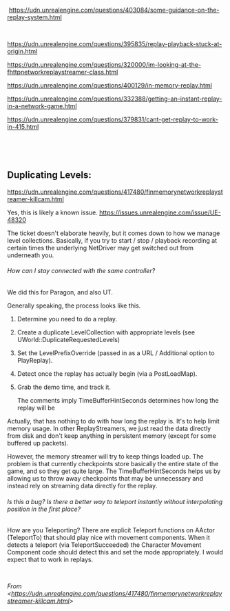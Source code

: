  <https://udn.unrealengine.com/questions/403084/some-guidance-on-the-replay-system.html>

 

<https://udn.unrealengine.com/questions/395835/replay-playback-stuck-at-origin.html>

<https://udn.unrealengine.com/questions/320000/im-looking-at-the-fhttpnetworkreplaystreamer-class.html>

<https://udn.unrealengine.com/questions/400129/in-memory-replay.html>

<https://udn.unrealengine.com/questions/332388/getting-an-instant-replay-in-a-network-game.html>

<https://udn.unrealengine.com/questions/379831/cant-get-replay-to-work-in-415.html>

 

 

## Duplicating Levels:

<https://udn.unrealengine.com/questions/417480/finmemorynetworkreplaystreamer-killcam.html>

Yes, this is likely a known issue. <https://issues.unrealengine.com/issue/UE-48320>

The ticket doesn't elaborate heavily, but it comes down to how we manage level collections. Basically, if you try to start / stop / playback recording at certain times the underlying NetDriver may get switched out from underneath you.

###### How can I stay connected with the same controller?

We did this for Paragon, and also UT.

Generally speaking, the process looks like this.

1.  Determine you need to do a replay.

2.  Create a duplicate LevelCollection with appropriate levels (see UWorld::DuplicateRequestedLevels)

3.  Set the LevelPrefixOverride (passed in as a URL / Additional option to PlayReplay).

4.  Detect once the replay has actually begin (via a PostLoadMap).

5.  Grab the demo time, and track it.  
    
    The comments imply TimeBufferHintSeconds determines how long the replay will be

Actually, that has nothing to do with how long the replay is. It's to help limit memory usage. In other ReplayStreamers, we just read the data directly from disk and don't keep anything in persistent memory (except for some buffered up packets).

However, the memory streamer will try to keep things loaded up. The problem is that currently checkpoints store basically the entire state of the game, and so they get quite large. The TimeBufferHintSeconds helps us by allowing us to throw away checkpoints that may be unnecessary and instead rely on streaming data directly for the replay.

###### Is this a bug? Is there a better way to teleport instantly without interpolating position in the first place?

How are you Teleporting? There are explicit Teleport functions on AActor (TeleportTo) that should play nice with movement components. When it detects a teleport (via TeleportSucceeded) the Character Movement Component code should detect this and set the mode appropriately. I would expect that to work in replays.

 

*From &lt;<https://udn.unrealengine.com/questions/417480/finmemorynetworkreplaystreamer-killcam.html>&gt;*

